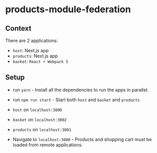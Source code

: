 # products-module-federation

## Context

There are 2 applications:

- `host`: Next.js app
- `products`: Next.js app
- `basket`: `React + Webpack 5`

## Setup

- run `yarn` - Install all the dependencies to run the apps in parallel.
- run `npm run start` - Start both `host` and `basket` and `products`
- `host` on `localhost:3000`
- `basket` on `localhost:3002`
- `products` on `localhost:3001`

- Navigate to `localhost:3000` - Products and shopping cart must be loaded from remote applications.
